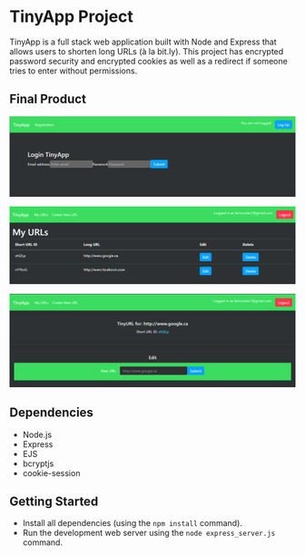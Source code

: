 # TinyApp Project

TinyApp is a full stack web application built with Node and Express that allows users to shorten long URLs (à la bit.ly).
This project has encrypted password security and encrypted cookies as well as a redirect if someone tries to enter without permissions.

## Final Product

!["Login page"](https://github.com/femorales7/tinyapp/blob/master/docs/login.PNG)


!["URls page"](https://github.com/femorales7/tinyapp/blob/master/docs/urls.PNG)


!["Edit page"](https://github.com/femorales7/tinyapp/blob/master/docs/edit.PNG)

## Dependencies

- Node.js
- Express
- EJS
- bcryptjs
- cookie-session

## Getting Started

- Install all dependencies (using the `npm install` command).
- Run the development web server using the `node express_server.js` command.